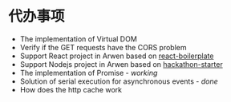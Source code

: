 # 代办事项

-   The implementation of Virtual DOM
-   Verify if the GET requests have the CORS problem
-   Support React project in Arwen based on [react-boilerplate](https://github.com/kawhi66/react-boilerplate)
-   Support Nodejs project in Arwen based on [hackathon-starter](https://github.com/kawhi66/hackathon-starter)
-   The implementation of Promise - _working_
-   Solution of serial execution for asynchronous events - _done_
-   How does the http cache work

